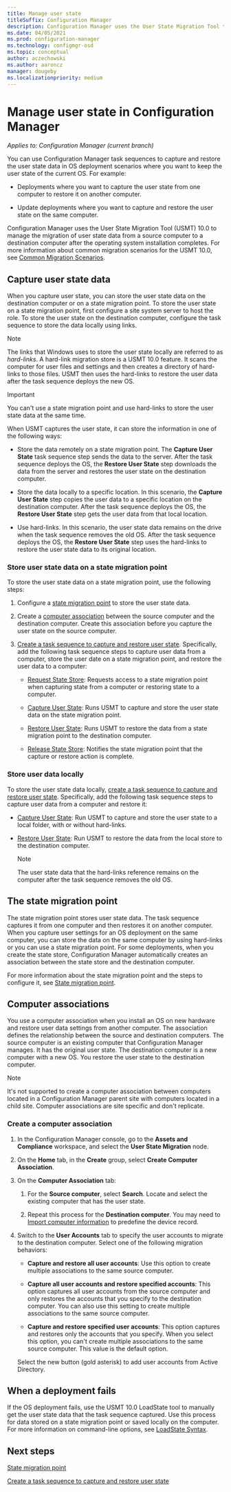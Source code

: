 ```yaml
---
title: Manage user state
titleSuffix: Configuration Manager
description: Configuration Manager uses the User State Migration Tool to capture and restore user state data in OS deployment scenarios.
ms.date: 04/05/2021
ms.prod: configuration-manager
ms.technology: configmgr-osd
ms.topic: conceptual
author: aczechowski
ms.author: aaroncz
manager: dougeby
ms.localizationpriority: medium
---
```


# Manage user state in Configuration Manager

*Applies to: Configuration Manager (current branch)*

You can use Configuration Manager task sequences to capture and restore the user state data in OS deployment scenarios where you want to keep the user state of the current OS. For example:

- Deployments where you want to capture the user state from one computer to restore it on another computer.

- Update deployments where you want to capture and restore the user state on the same computer.

Configuration Manager uses the User State Migration Tool (USMT) 10.0 to manage the migration of user state data from a source computer to a destination computer after the operating system installation completes. For more information about common migration scenarios for the USMT 10.0, see  [Common Migration Scenarios](/windows/deployment/usmt/usmt-common-migration-scenarios).

## Capture user state data

When you capture user state, you can store the user state data on the destination computer or on a state migration point. To store the user state on a state migration point, first configure a site system server to host the role. To store the user state on the destination computer, configure the task sequence to store the data locally using links.

> [!NOTE]
> The links that Windows uses to store the user state locally are referred to as _hard-links_. A hard-link migration store is a USMT 10.0 feature. It scans the computer for user files and settings and then creates a directory of hard-links to those files. USMT then uses the hard-links to restore the user data after the task sequence deploys the new OS.

> [!IMPORTANT]
> You can't use a state migration point and use hard-links to store the user state data at the same time.

When USMT captures the user state, it can store the information in one of the following ways:

- Store the data remotely on a state migration point. The **Capture User State** task sequence step sends the data to the server. After the task sequence deploys the OS, the **Restore User State** step downloads the data from the server and restores the user state on the destination computer.

- Store the data locally to a specific location. In this scenario, the **Capture User State** step copies the user data to a specific location on the destination computer. After the task sequence deploys the OS, the **Restore User State** step gets the user data from that local location.

- Use hard-links. In this scenario, the user state data remains on the drive when the task sequence removes the old OS. After the task sequence deploys the OS, the **Restore User State** step uses the hard-links to restore the user state data to its original location.

### Store user state data on a state migration point

To store the user state data on a state migration point, use the following steps:

1. Configure a [state migration point](#the-state-migration-point) to store the user state data.

1. Create a [computer association](#computer-associations) between the source computer and the destination computer. Create this association before you capture the user state on the source computer.

1. [Create a task sequence to capture and restore user state](../deploy-use/create-a-task-sequence-to-capture-and-restore-user-state.md). Specifically, add the following task sequence steps to capture user data from a computer, store the user date on a state migration point, and restore the user data to a computer:

    - [Request State Store](../understand/task-sequence-steps.md#BKMK_RequestStateStore): Requests access to a state migration point when capturing state from a computer or restoring state to a computer.

    - [Capture User State](../understand/task-sequence-steps.md#BKMK_CaptureUserState): Runs USMT to capture and store the user state data on the state migration point.

    - [Restore User State](../understand/task-sequence-steps.md#BKMK_RestoreUserState): Runs USMT to restore the data from a state migration point to the destination computer.

    - [Release State Store](../understand/task-sequence-steps.md#BKMK_ReleaseStateStore): Notifies the state migration point that the capture or restore action is complete.

### Store user data locally

To store the user state data locally, [create a task sequence to capture and restore user state](../deploy-use/create-a-task-sequence-to-capture-and-restore-user-state.md). Specifically, add the following task sequence steps to capture user data from a computer and restore it:

- [Capture User State](../understand/task-sequence-steps.md#BKMK_CaptureUserState): Run USMT to capture and store the user state to a local folder, with or without hard-links.

- [Restore User State](../understand/task-sequence-steps.md#BKMK_RestoreUserState): Run USMT to restore the data from the local store to the destination computer.

  > [!NOTE]
  > The user state data that the hard-links reference remains on the computer after the task sequence removes the old OS.

## The state migration point

The state migration point stores user state data. The task sequence captures it from one computer and then restores it on another computer. When you capture user settings for an OS deployment on the same computer, you can store the data on the same computer by using hard-links or you can use a state migration point. For some deployments, when you create the state store, Configuration Manager automatically creates an association between the state store and the destination computer.

For more information about the state migration point and the steps to configure it, see [State migration point](prepare-site-system-roles-for-operating-system-deployments.md#BKMK_StateMigrationPoints).

## Computer associations

You use a computer association when you install an OS on new hardware and restore user data settings from another computer. The association defines the relationship between the source and destination computers. The source computer is an existing computer that Configuration Manager manages. It has the original user state. The destination computer is a new computer with a new OS. You restore the user state to the destination computer.

> [!NOTE]
> It's not supported to create a computer association between computers located in a Configuration Manager parent site with computers located in a child site. Computer associations are site specific and don't replicate.

### Create a computer association

1. In the Configuration Manager console, go to the **Assets and Compliance** workspace, and select the **User State Migration** node.

1. On the **Home** tab, in the **Create** group, select **Create Computer Association**.

1. On the **Computer Association** tab:

    1. For the **Source computer**, select **Search**. Locate and select the existing computer that has the user state.

    1. Repeat this process for the **Destination computer**. You may need to [Import computer information](../../core/clients/manage/manage-clients.md#import-computer-information) to predefine the device record.

1. Switch to the **User Accounts** tab to specify the user accounts to migrate to the destination computer. Select one of the following migration behaviors:

    - **Capture and restore all user accounts**: Use this option to create multiple associations to the same source computer.

    - **Capture all user accounts and restore specified accounts**: This option captures all user accounts from the source computer and only restores the accounts that you specify to the destination computer. You can also use this setting to create multiple associations to the same source computer.

    - **Capture and restore specified user accounts**: This option captures and restores only the accounts that you specify. When you select this option, you can't create multiple associations to the same source computer. This value is the default option.

    Select the new button (gold asterisk) to add user accounts from Active Directory.

## When a deployment fails

If the OS deployment fails, use the USMT 10.0 LoadState tool to manually get the user state data that the task sequence captured. Use this process for data stored on a state migration point or saved locally on the computer. For more information on command-line options, see [LoadState Syntax](/windows/deployment/usmt/usmt-loadstate-syntax).

## Next steps

[State migration point](prepare-site-system-roles-for-operating-system-deployments.md#BKMK_StateMigrationPoints)

[Create a task sequence to capture and restore user state](../deploy-use/create-a-task-sequence-to-capture-and-restore-user-state.md)
